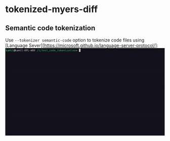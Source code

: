 # tokenized-myers-diff

## Semantic code tokenization
Use `--tokenizer semantic-code` option to tokenize code files using [Language Sever][https://microsoft.github.io/language-server-protocol/]:
![semantic code example](media/code-semantic.gif)
